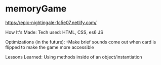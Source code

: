 # memoryGame


https://epic-nightingale-1c5e07.netlify.com/

How It's Made:
Tech used: HTML, CSS, es6 JS

Optimizations (in the future): 
-Make brief sounds come out when card is flipped to make the game more accessible


Lessons Learned:
Using methods inside of an object/instantiation

